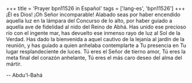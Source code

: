 +++
title = 'Prayer bpn11526 in Español'
tags = ['lang-es', 'bpn11526']
+++
¡Él es Dios! 
¡Oh Señor incomparable! Alabado seas por haber encendido aquella luz en la lámpara del Concurso de lo alto, por haber guiado a aquella ave de fidelidad al nido del Reino de Abhá. Has unido ese precioso río con el ingente mar, has devuelto ese inmenso rayo de luz al Sol de la Verdad. Has dado la bienvenida a aquel cautivo de la lejanía al jardín de la reunión, y has guiado a quien anhelaba contemplarte a Tu presencia en Tu lugar resplandeciente de luces.
Tú eres el Señor de tierno amor, Tú eres la meta final del corazón anhelante, Tú eres el más caro deseo del alma del mártir.

-- Abdu'l-Bahá
